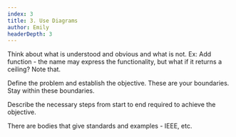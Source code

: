 ```yaml
---
index: 3
title: 3. Use Diagrams
author: Emily
headerDepth: 3
---
```


Think about what is understood and obvious and what is not. Ex: Add function - the name may express the functionality, but what if it returns a ceiling? Note that.

Define the problem and establish the objective.
These are your boundaries. Stay within these boundaries.

Describe the necessary steps from start to end required to achieve the objective.

There are bodies that give standards and examples - IEEE, etc.
